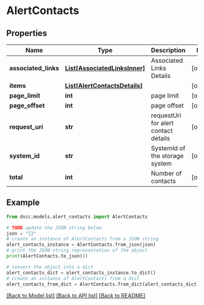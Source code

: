 # AlertContacts


## Properties

Name | Type | Description | Notes
------------ | ------------- | ------------- | -------------
**associated_links** | [**List[AssociatedLinksInner]**](AssociatedLinksInner.md) | Associated Links Details | [optional] 
**items** | [**List[AlertContactsDetails]**](AlertContactsDetails.md) |  | [optional] 
**page_limit** | **int** | page limit | [optional] 
**page_offset** | **int** | page offset | [optional] 
**request_uri** | **str** | requestUri for alert contact details | [optional] 
**system_id** | **str** | SystemId of the storage system | [optional] 
**total** | **int** | Number of contacts | [optional] 

## Example

```python
from dscc.models.alert_contacts import AlertContacts

# TODO update the JSON string below
json = "{}"
# create an instance of AlertContacts from a JSON string
alert_contacts_instance = AlertContacts.from_json(json)
# print the JSON string representation of the object
print(AlertContacts.to_json())

# convert the object into a dict
alert_contacts_dict = alert_contacts_instance.to_dict()
# create an instance of AlertContacts from a dict
alert_contacts_from_dict = AlertContacts.from_dict(alert_contacts_dict)
```
[[Back to Model list]](../README.md#documentation-for-models) [[Back to API list]](../README.md#documentation-for-api-endpoints) [[Back to README]](../README.md)


